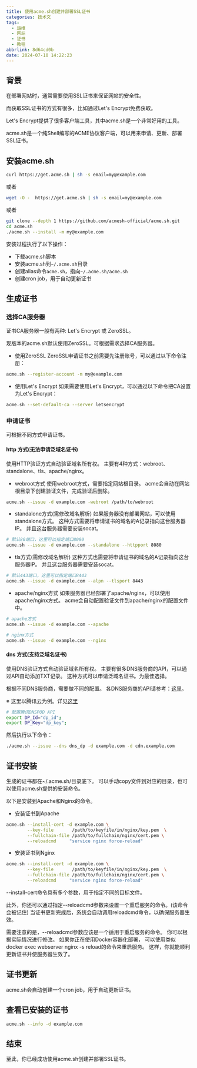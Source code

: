 ```yaml
---
title: 使用acme.sh创建并部署SSL证书
categories: 技术文
tags:
  - 运维
  - 网站
  - 证书
  - 教程
abbrlink: 8d64cd0b
date: 2024-07-10 14:22:23
---
```


## 背景

在部署网站时，通常需要使用SSL证书来保证网站的安全性。

而获取SSL证书的方式有很多，比如通过Let's Encrypt免费获取。

Let's Encrypt提供了很多客户端工具，其中acme.sh是一个非常好用的工具。

acme.sh是一个纯Shell编写的ACME协议客户端，可以用来申请、更新、部署SSL证书。

## 安装acme.sh

```bash
curl https://get.acme.sh | sh -s email=my@example.com
```

或者

```bash
wget -O -  https://get.acme.sh | sh -s email=my@example.com
```

或者

```bash
git clone --depth 1 https://github.com/acmesh-official/acme.sh.git
cd acme.sh
./acme.sh --install -m my@example.com
```

安装过程执行了以下操作：

- 下载acme.sh脚本
- 安装acme.sh到`~/.acme.sh`目录
- 创建alias命令`acme.sh`，指向`~/.acme.sh/acme.sh`
- 创建cron job，用于自动更新证书

## 生成证书

### 选择CA服务器
证书CA服务器一般有两种: Let's Encrypt 或 ZeroSSL。

现版本的acme.sh默认使用ZeroSSL。可根据需求选择CA服务器。

- 使用ZeroSSL
ZeroSSL申请证书之前需要先注册账号，可以通过以下命令注册：

```bash
acme.sh --register-account -m my@example.com
```

- 使用Let's Encrypt
如果需要使用Let's Encrypt，可以通过以下命令把CA设置为Let's Encrypt：

```bash
acme.sh --set-default-ca --server letsencrypt
```

### 申请证书

可根据不同方式申请证书。

#### http 方式(无法申请泛域名证书)
使用HTTP验证方式自动验证域名所有权。
主要有4种方式：webroot、standalone、tls、apache/nginx。

- webroot方式
使用webroot方式，需要指定网站根目录。
acme会自动在网站根目录下创建验证文件，完成验证后删除。

```bash
acme.sh --issue -d example.com -webroot /path/to/webroot
```

- standalone方式(需修改域名解析)
如果服务器没有部署网站，可以使用standalone方式。
这种方式需要将申请证书的域名的A记录指向这台服务器IP。
并且这台服务器需要安装socat。

```bash
# 默认80端口，这里可以指定端口8080
acme.sh --issue -d example.com --standalone --httpport 8080
```

- tls方式(需修改域名解析)
这种方式也需要将申请证书的域名的A记录指向这台服务器IP。
并且这台服务器需要安装socat。

```bash
# 默认443端口，这里可以指定端口8443
acme.sh --issue -d example.com --alpn --tlsport 8443
```

- apache/nginx方式
如果服务器已经部署了apache/nginx，可以使用apache/nginx方式。
acme会自动配置验证文件到apache/nginx的配置文件中。

```bash
# apache方式
acme.sh --issue -d example.com --apache

# nginx方式
acme.sh --issue -d example.com --nginx
```

#### dns 方式(支持泛域名证书)
使用DNS验证方式自动验证域名所有权。
主要有很多DNS服务商的API，可以通过API自动添加TXT记录。
这种方式可以申请泛域名证书。为最佳选择。

根据不同DNS服务商，需要做不同的配置。
各DNS服务商的API请参考：[这里](https://github.com/Neilpang/acme.sh/tree/master/dnsapi)。

※ 这里以腾讯云为例。详见[这里](https://github.com/acmesh-official/acme.sh/wiki/dnsapi#2-dnspodcn-option)

```bash
# 配置腾讯DNSPOD API
export DP_Id="dp_id";
export DP_Key="dp_key";
```

然后执行以下命令：

```bash
./acme.sh --issue --dns dns_dp -d example.com -d cdn.example.com
```

## 证书安装
生成的证书都在~/.acme.sh/目录底下。
可以手动copy文件到对应的目录，也可以使用acme.sh提供的安装命令。

以下是安装到Apache和Nginx的命令。

- 安装证书到Apache
```bash
acme.sh --install-cert -d example.com \
        --key-file       /path/to/keyfile/in/nginx/key.pem  \
        --fullchain-file /path/to/fullchain/nginx/cert.pem \
        --reloadcmd     "service nginx force-reload"
```

- 安装证书到Nginx
```bash
acme.sh --install-cert -d example.com \
        --key-file       /path/to/keyfile/in/nginx/key.pem  \
        --fullchain-file /path/to/fullchain/nginx/cert.pem \
        --reloadcmd     "service nginx force-reload"
```

--install-cert命令具有多个参数，用于指定不同的目标文件。

此外，你还可以通过指定--reloadcmd参数来设置一个重启服务的命令。(该命令会被记住)
当证书更新完成后，系统会自动调用reloadcmd命令，以确保服务器生效。

需要注意的是，--reloadcmd参数应该是一个适用于重启服务的命令。
你可以根据实际情况进行修改。
如果你正在使用Docker容器化部署，
可以使用类似docker exec webserver nginx -s reload的命令来重启服务。
这样，你就能顺利更新证书并使服务器生效了。

## 证书更新

acme.sh会自动创建一个cron job，用于自动更新证书。

## 查看已安装的证书

```bash
acme.sh --info -d example.com
```

## 结束

至此，你已经成功使用acme.sh创建并部署SSL证书。

